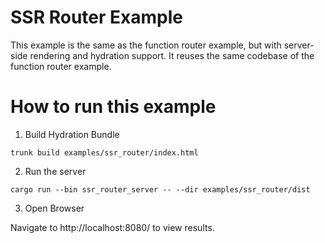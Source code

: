 # SSR Router Example

This example is the same as the function router example, but with
server-side rendering and hydration support. It reuses the same codebase
of the function router example.

# How to run this example

1. Build Hydration Bundle

`trunk build examples/ssr_router/index.html`

2. Run the server

`cargo run --bin ssr_router_server -- --dir examples/ssr_router/dist`

3. Open Browser

Navigate to http://localhost:8080/ to view results.
